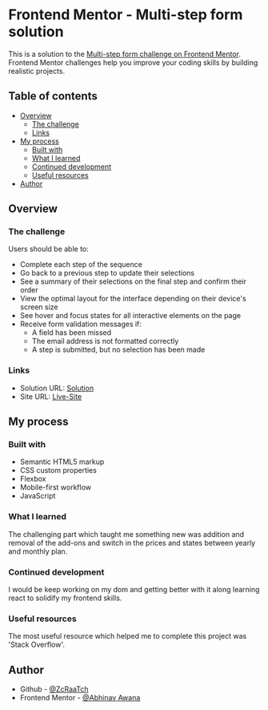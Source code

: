 # Frontend Mentor - Multi-step form solution

This is a solution to the [Multi-step form challenge on Frontend Mentor](https://www.frontendmentor.io/challenges/multistep-form-YVAnSdqQBJ). Frontend Mentor challenges help you improve your coding skills by building realistic projects.

## Table of contents

- [Overview](#overview)
  - [The challenge](#the-challenge)
  - [Links](#links)
- [My process](#my-process)
  - [Built with](#built-with)
  - [What I learned](#what-i-learned)
  - [Continued development](#continued-development)
  - [Useful resources](#useful-resources)
- [Author](#author)

## Overview

### The challenge

Users should be able to:

- Complete each step of the sequence
- Go back to a previous step to update their selections
- See a summary of their selections on the final step and confirm their order
- View the optimal layout for the interface depending on their device's screen size
- See hover and focus states for all interactive elements on the page
- Receive form validation messages if:
  - A field has been missed
  - The email address is not formatted correctly
  - A step is submitted, but no selection has been made

### Links

- Solution URL: [Solution](https://github.com/ZcRaaTch/Multi-Step-Form)
- Site URL: [Live-Site](https://zcraatch.github.io/Multi-Step-Form/)

## My process

### Built with

- Semantic HTML5 markup
- CSS custom properties
- Flexbox
- Mobile-first workflow
- JavaScript

### What I learned

The challenging part which taught me something new was addition and removal of the add-ons and switch in the prices and states between yearly and monthly plan.

### Continued development

I would be keep working on my dom and getting better with it along learning react to solidify my frontend skills.

### Useful resources

The most useful resource which helped me to complete this project was 'Stack Overflow'.

## Author

- Github - [@ZcRaaTch](https://github.com/ZcRaaTch)
- Frontend Mentor - [@Abhinav Awana](https://www.frontendmentor.io/profile/ZcRaaTch)
